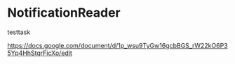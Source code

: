 # NotificationReader

testtask

https://docs.google.com/document/d/1p_wsu9TyGw16gcbBGS_rW22kO6P35Yp4HhStqrFicXo/edit
